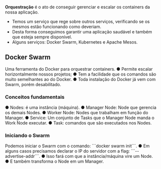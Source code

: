 
 **Orquestração** é o ato de conseguir gerenciar e escalar os containers da 
nossa aplicação.
- Temos um serviço que rege sobre outros serviços, verificando se os 
mesmos estão funcionando como deveriam.
- Desta forma conseguimos garantir uma aplicação saudável e também que 
esteja sempre disponível.
- Alguns serviços: Docker Swarm, Kubernetes e Apache Mesos.


## Docker Swarm

Uma ferramenta do Docker para orquestrar containers.
● Permite escalar horizontalmente nossos projetos;
● Tem a facilidade que os comandos são muito semelhantes ao do Docker.
● Toda instalação do Docker já vem com Swarm, porém desabilitado.


### Conceitos fundamentais
● Nodes: é uma instância (máquina).
● Manager Node: Node que gerencia os demais Nodes.
● Worker Node: Nodes que trabalham em função do Manager.
● Service: Um conjunto de Tasks que o Manager Node manda o Work Node executar.
● Task: comandos que são executados nos Nodes.

### Iniciando o Swarm

Podemos iniciar o Swarm com o comando: ´´´docker swarm init´´´.
● Em alguns casos precisamos declarar o IP do servidor com a flag: ´´´-- advertise-addr´´´.
● Isso fará com que a instância/máquina vire um Node.
● E também transforma o Node em um Manager.
